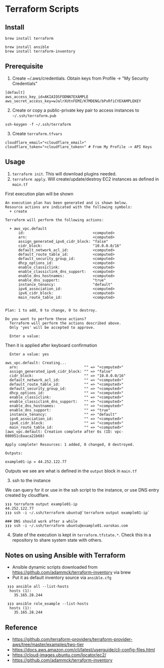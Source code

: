 # Terraform Scripts

## Install
```
brew install terraform

brew install ansible
brew install terraform-inventory
```

## Prerequisite 
1. Create ~/.aws/credentials. Obtain keys from Profile -> "My Security Credentials"
```
[default]
aws_access_key_id=AKIAIOSFODNN7EXAMPLE
aws_secret_access_key=wJalrXUtnFEMI/K7MDENG/bPxRfiCYEXAMPLEKEY
```

2. Create or copy a public-private key pair to access instances to `~/.ssh/terraform.pub`
```
ssh-keygen -f ~/.ssh/terraform
```

3. Create `terraform.tfvars`
```
cloudflare_email="<cloudflare_email>"
cloudflare_token="<cloudflare_token>" # From My Profile -> API Keys
```

## Usage 
1. `terraform init`. This will download plugins needed.
2. `terraform apply`. Will create/update/destroy EC2 instances as defined in `main.tf`

First execution plan will be shown
```
An execution plan has been generated and is shown below.
Resource actions are indicated with the following symbols:
  + create

Terraform will perform the following actions:

  + aws_vpc.default
      id:                               <computed>
      arn:                              <computed>
      assign_generated_ipv6_cidr_block: "false"
      cidr_block:                       "10.0.0.0/16"
      default_network_acl_id:           <computed>
      default_route_table_id:           <computed>
      default_security_group_id:        <computed>
      dhcp_options_id:                  <computed>
      enable_classiclink:               <computed>
      enable_classiclink_dns_support:   <computed>
      enable_dns_hostnames:             <computed>
      enable_dns_support:               "true"
      instance_tenancy:                 "default"
      ipv6_association_id:              <computed>
      ipv6_cidr_block:                  <computed>
      main_route_table_id:              <computed>


Plan: 1 to add, 0 to change, 0 to destroy.

Do you want to perform these actions?
  Terraform will perform the actions described above.
  Only 'yes' will be accepted to approve.

  Enter a value: 

```

Then it is applied after keyboard confirmation

```
  Enter a value: yes

aws_vpc.default: Creating...
  arn:                              "" => "<computed>"
  assign_generated_ipv6_cidr_block: "" => "false"
  cidr_block:                       "" => "10.0.0.0/16"
  default_network_acl_id:           "" => "<computed>"
  default_route_table_id:           "" => "<computed>"
  default_security_group_id:        "" => "<computed>"
  dhcp_options_id:                  "" => "<computed>"
  enable_classiclink:               "" => "<computed>"
  enable_classiclink_dns_support:   "" => "<computed>"
  enable_dns_hostnames:             "" => "<computed>"
  enable_dns_support:               "" => "true"
  instance_tenancy:                 "" => "default"
  ipv6_association_id:              "" => "<computed>"
  ipv6_cidr_block:                  "" => "<computed>"
  main_route_table_id:              "" => "<computed>"
[aws_vpc.default: Creation complete after 6s (ID: vpc-080051c8aaca21b68)

Apply complete! Resources: 1 added, 0 changed, 0 destroyed.

Outputs:

example01-ip = 44.252.122.77
```

Outputs we see are what is defined in the `output` block in `main.tf`

3. ssh to the instance

We can query for it or use in the ssh script to the instance, or use DNS entry created by cloudflare.
```
❯❯❯ terraform output example01-ip
44.252.122.77
❯❯❯ ssh -i ~/.ssh/terraform ubuntu@`terraform output example01-ip`

### DNS should work after a while
❯❯❯ ssh -i ~/.ssh/terraform ubuntu@example01.varokas.com

```

4. State of the execution is kept in `terraform.tfstate.*`. Check this in a repository to share system state with others.

## Notes on using Ansible with Terraform
* Ansible dynamic scripts downloaded from https://github.com/adammck/terraform-inventory via brew
* Put it as default inventory source via `ansible.cfg`

```
 ❯❯❯ ansible all --list-hosts
  hosts (1):
    35.165.28.244

 ❯❯❯ ansible role_example --list-hosts
  hosts (1):
    35.165.28.244
```

## Reference
* https://github.com/terraform-providers/terraform-provider-aws/tree/master/examples/two-tier
* https://docs.aws.amazon.com/cli/latest/userguide/cli-config-files.html
* https://cloud-images.ubuntu.com/locator/ec2/
* https://github.com/adammck/terraform-inventory
